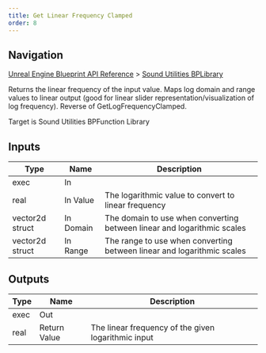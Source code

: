 ```yaml
---
title: Get Linear Frequency Clamped
order: 8
---
```

## Navigation

[Unreal Engine Blueprint API Reference](https://dev.epicgames.com/documentation/en-us/unreal-engine/BlueprintAPI) > [Sound Utilities BPLibrary](https://dev.epicgames.com/documentation/en-us/unreal-engine/BlueprintAPI/SoundUtilitiesBPLibrary)

Returns the linear frequency of the input value. Maps log domain and range values to linear output (good for linear
slider representation/visualization of log frequency). Reverse of GetLogFrequencyClamped.

Target is Sound Utilities BPFunction Library

## Inputs

| Type | Name | Description |
| --- | --- | --- |
| exec | In |  |
| real | In Value | The logarithmic value to convert to linear frequency |
| vector2d struct | In Domain | The domain to use when converting between linear and logarithmic scales |
| vector2d struct | In Range | The range to use when converting between linear and logarithmic scales |

## Outputs

| Type | Name | Description |
| --- | --- | --- |
| exec | Out |  |
| real | Return Value | The linear frequency of the given logarithmic input |
